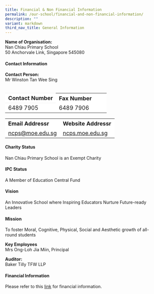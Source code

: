 ```yaml
---
title: Financial & Non Financial Information
permalink: /our-school/financial-and-non-financial-information/
description: ""
variant: markdown
third_nav_title: General Information
---
```

**Name of Organisation:**<br>Nan Chiau Primary School<br>
50 Anchorvale Link, Singapore 545080

#### Contact Information
**Contact Person:** <br>Mr Winston Tan Wee Sing<br><br>

<table border="0" style="font-size: 18px;box-sizing: inherit; border-collapse: collapse; border-spacing: 0px; max-width: 100%; width: 100%;"><tbody style="box-sizing: inherit;"><tr border="0" style="box-sizing: inherit; background: rgb(255, 255, 255);"><td border="0" style="border: 1px solid #eee;border-left:0px;border-right:0px;box-sizing: inherit; padding: 5px 10px; width: 50%;"><b>Contact Number</b></td><td border="0" style="border: 0px solid #eee;border-left:0px;border-right:0px;box-sizing: inherit; padding: 5px 10px; width: 70%;"><b>Fax Number</b></td></tr><tr style="box-sizing: inherit; background: rgb(255, 255, 255);"><td style="border: 0px solid #eee;border-left:0px;border-right:0px;box-sizing: inherit; padding: 5px 10px; width: 30%;">6489 7905</td><td style="border: 0px solid #eee;border-left:0px;border-right:0px;box-sizing: inherit; padding: 5px 10px; width: 70%;">6489 7906</td></tr></tbody></table> 

<table border="0" style="font-size: 18px;box-sizing: inherit; border-collapse: collapse; border-spacing: 0px; max-width: 100%; width: 100%;"><tbody style="box-sizing: inherit;"><tr border="1" style="box-sizing: inherit; background: rgb(255, 255, 255);"><td border="0" style="border: 0px solid #eee;border-left:0px;border-right:0px;box-sizing: inherit; padding: 5px 10px; width: 50%;"><b>Email Addressr</b></td><td border="0" style="border: 0px solid #eee;border-left:0px;border-right:0px;box-sizing: inherit; padding: 5px 10px; width: 70%;"><b>Website Addressr</b></td></tr><tr style="box-sizing: inherit; background: rgb(255, 255, 255);"><td style="border: 0px solid #eee;border-left:0px;border-right:0px;box-sizing: inherit; padding: 5px 10px; width: 30%;"><a href="mailto:ncps@moe.edu.sg" target="\_blank">ncps@moe.edu.sg</a></td><td style="border: 0px solid #eee;border-left:0px;border-right:0px;box-sizing: inherit; padding: 5px 10px; width: 70%;"> <a href="http://ncps.moe.edu.sg/" target="\_blank">ncps.moe.edu.sg</a></td></tr></tbody></table> 


#### Charity Status
Nan Chiau Primary School is an Exempt Charity

#### IPC Status
A Member of Education Central Fund

#### Vision
An Innovative School where Inspiring Educators Nurture Future-ready Leaders

#### Mission
To foster Moral, Cognitive, Physical, Social and Aesthetic growth of all-round students

**Key Employees** <br>
Mrs Ong-Loh Jia Miin, Principal

**Auditor:** <br>Baker Tilly TFW LLP

#### **Financial Information**


Please refer to this&nbsp;[link](/files/Nan_Chiau_Primary_School.pdf)&nbsp;for financial information.